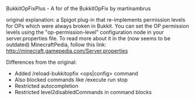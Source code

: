 BukkitOpFixPlus - A for of the BukkitOpFix by martinambrus

original explanation:
a Spigot plug-in that re-implements permission levels for OPs which were always broken in Bukkit.
You can set the OP permission levels using the "op-permission-level" configuration node in your server.properties file.
To read more about it in the (now seems to be outdated) MinecraftPedia, follow this link: http://minecraft.gamepedia.com/Server.properties


Differences from the original:
- Added /reload-bukkitopfix <ops|config> command
- Also blocked commands like /execute run stop
- Restricted autocompletion
- Restricted level2disabledCommands in command blocks
